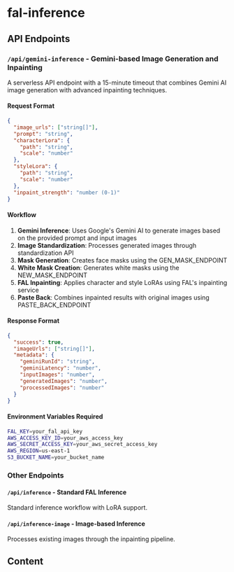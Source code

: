 # fal-inference

## API Endpoints

### `/api/gemini-inference` - Gemini-based Image Generation and Inpainting

A serverless API endpoint with a 15-minute timeout that combines Gemini AI image generation with advanced inpainting techniques.

#### Request Format

```json
{
  "image_urls": ["string[]"],
  "prompt": "string",
  "characterLora": {
    "path": "string",
    "scale": "number"
  },
  "styleLora": {
    "path": "string", 
    "scale": "number"
  },
  "inpaint_strength": "number (0-1)"
}
```

#### Workflow

1. **Gemini Inference**: Uses Google's Gemini AI to generate images based on the provided prompt and input images
2. **Image Standardization**: Processes generated images through standardization API
3. **Mask Generation**: Creates face masks using the GEN_MASK_ENDPOINT
4. **White Mask Creation**: Generates white masks using the NEW_MASK_ENDPOINT  
5. **FAL Inpainting**: Applies character and style LoRAs using FAL's inpainting service
6. **Paste Back**: Combines inpainted results with original images using PASTE_BACK_ENDPOINT

#### Response Format

```json
{
  "success": true,
  "imageUrls": ["string[]"],
  "metadata": {
    "geminiRunId": "string",
    "geminiLatency": "number",
    "inputImages": "number",
    "generatedImages": "number", 
    "processedImages": "number"
  }
}
```

#### Environment Variables Required

```bash
FAL_KEY=your_fal_api_key
AWS_ACCESS_KEY_ID=your_aws_access_key
AWS_SECRET_ACCESS_KEY=your_aws_secret_access_key
AWS_REGION=us-east-1
S3_BUCKET_NAME=your_bucket_name
```

### Other Endpoints

#### `/api/inference` - Standard FAL Inference
Standard inference workflow with LoRA support.

#### `/api/inference-image` - Image-based Inference  
Processes existing images through the inpainting pipeline.

## Content

